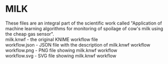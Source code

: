 # MILK
These files are an integral part of the scientific work called "Application of machine learning algorithms for monitoring of spoilage of cow's milk using the cheap gas sensor".  
milk.knwf - the original KNIME workflow file  
workflow.json - JSON file with the description of milk.knwf workflow  
workflow.png - PNG file showing milk.knwf workflow  
workflow.svg - SVG file showing milk.knwf workflow
